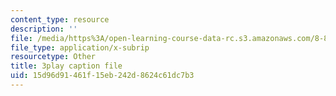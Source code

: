 ```yaml
---
content_type: resource
description: ''
file: /media/https%3A/open-learning-course-data-rc.s3.amazonaws.com/8-821-string-theory-and-holographic-duality-fall-2014/15d96d91461f15eb242d8624c61dc7b3_iPWIqjYkVns.srt
file_type: application/x-subrip
resourcetype: Other
title: 3play caption file
uid: 15d96d91-461f-15eb-242d-8624c61dc7b3
---
```

